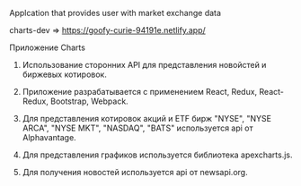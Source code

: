 Applcation that provides user with market exchange data

charts-dev => https://goofy-curie-94191e.netlify.app/

Приложение Charts

1. Использование сторонних API для представления новойстей и биржевых котировок.

2. Приложение разрабатывается с применением React, Redux, React-Redux, Bootstrap, Webpack.

3. Для представления котировок акций и ETF бирж "NYSE", "NYSE ARCA", "NYSE MKT", "NASDAQ", "BATS" используется api от Alphavantage.

4. Для представления графиков используется библиотека apexcharts.js.

5. Для получения новостей используется api от newsapi.org.
